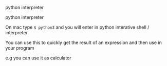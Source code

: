 python interpreter

python interpreter

On mac type `$ python3` and you will enter in python interative shell / interpreter

You can use this to quickly get the result of an expression and then use in your program

e.g you can use it as calculator


